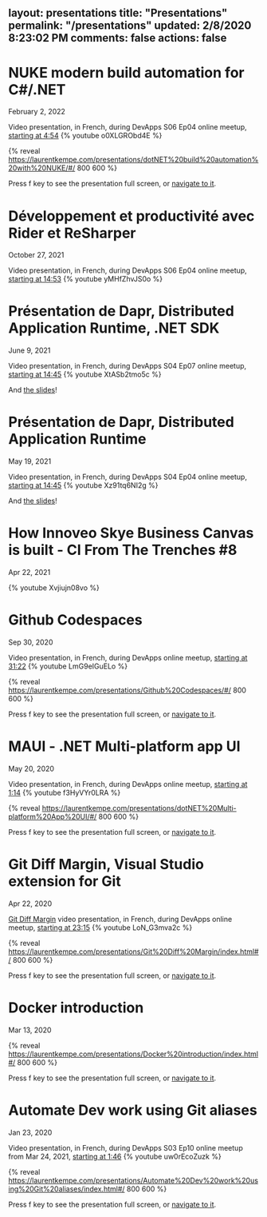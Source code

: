 layout: presentations
title: "Presentations"
permalink: "/presentations"
updated: 2/8/2020 8:23:02 PM
comments: false
actions: false
---

# NUKE modern build automation for C#/.NET
February 2, 2022

Video presentation, in French, during DevApps S06 Ep04 online meetup, [starting at 4:54](https://www.youtube.com/watch?t=294&v=o0XLGRObd4E&feature=youtu.be&ab_channel=DevApps)
{% youtube o0XLGRObd4E %}

{% reveal https://laurentkempe.com/presentations/dotNET%20build%20automation%20with%20NUKE/#/ 800 600 %}

Press f key to see the presentation full screen, or [navigate to it](https://laurentkempe.com/presentations/dotNET%20build%20automation%20with%20NUKE/#/).

# Développement et productivité avec Rider et ReSharper
October 27, 2021

Video presentation, in French, during DevApps S06 Ep04 online meetup, [starting at 14:53](https://youtu.be/yMHfZhvJS0o?t=893)
{% youtube yMHfZhvJS0o %}

# Présentation de Dapr, Distributed Application Runtime, .NET SDK
June 9, 2021

Video presentation, in French, during DevApps S04 Ep07 online meetup, [starting at 14:45](https://www.youtube.com/watch?v=XtASb2tmo5c&t=119s&ab_channel=DevApps)
{% youtube XtASb2tmo5c %}

And [the slides](https://laurentkempe.com/presentations/Introduction%20to%20Dapr%20.NET%20SDK/Introduction%20to%20Dapr%20.NET%20SDK.pptx)!

# Présentation de Dapr, Distributed Application Runtime 
May 19, 2021

Video presentation, in French, during DevApps S04 Ep04 online meetup, [starting at 14:45](https://youtu.be/Xz91tq6NI2g?t=890)
{% youtube Xz91tq6NI2g %}

And [the slides](https://laurentkempe.com/presentations/Introduction%20to%20Dapr/Introduction%20to%20Dapr.pptx)!

# How Innoveo Skye Business Canvas is built - CI From The Trenches #8
Apr 22, 2021

{% youtube Xvjiujn08vo %}

# Github Codespaces
Sep 30, 2020

Video presentation, in French, during DevApps online meetup, [starting at 31:22](https://youtu.be/LmG9eIGuELo?t=1883)
{% youtube LmG9eIGuELo %}

{% reveal https://laurentkempe.com/presentations/Github%20Codespaces/#/ 800 600 %}

Press f key to see the presentation full screen, or [navigate to it](https://laurentkempe.com/presentations/Github%20Codespaces/#/).
# MAUI - .NET Multi-platform app UI
May 20, 2020

Video presentation, in French, during DevApps online meetup, [starting at 1:14](https://youtu.be/f3HyVYr0LRA?t=74)
{% youtube f3HyVYr0LRA %}

{% reveal https://laurentkempe.com/presentations/dotNET%20Multi-platform%20App%20UI/#/ 800 600 %}

Press f key to see the presentation full screen, or [navigate to it](https://laurentkempe.com/presentations/dotNET%20Multi-platform%20App%20UI/#/).
# Git Diff Margin, Visual Studio extension for Git
Apr 22, 2020

[Git Diff Margin](https://marketplace.visualstudio.com/items?itemName=LaurentKempe.GitDiffMargin) video presentation, in French, during DevApps online meetup, [starting at 23:15](https://youtu.be/LoN_G3mva2c?t=1395)
{% youtube LoN_G3mva2c %}

{% reveal https://laurentkempe.com/presentations/Git%20Diff%20Margin/index.html#/ 800 600 %}

Press f key to see the presentation full screen, or [navigate to it](https://laurentkempe.com/presentations/Git%20Diff%20Margin/index.html#/).
# Docker introduction
Mar 13, 2020

{% reveal https://laurentkempe.com/presentations/Docker%20introduction/index.html#/ 800 600 %}

Press f key to see the presentation full screen, or [navigate to it](https://laurentkempe.com/presentations/Docker%20introduction/index.html#/).

# Automate Dev work using Git aliases
Jan 23, 2020

Video presentation, in French, during DevApps S03 Ep10 online meetup from Mar 24, 2021, [starting at 1:46](https://youtu.be/uw0rEcoZuzk?t=106)
{% youtube uw0rEcoZuzk %}

{% reveal https://laurentkempe.com/presentations/Automate%20Dev%20work%20using%20Git%20aliases/index.html#/ 800 600 %}

Press f key to see the presentation full screen, or [navigate to it](https://laurentkempe.com/presentations/Automate%20Dev%20work%20using%20Git%20aliases/index.html#/).
